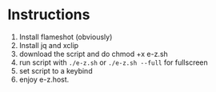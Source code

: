 # Instructions

1. Install flameshot (obviously)
2. Install jq and xclip
3. download the script and do chmod +x e-z.sh
4. run script with `./e-z.sh` or `./e-z.sh --full` for fullscreen
5. set script to a keybind
6. enjoy e-z.host.
